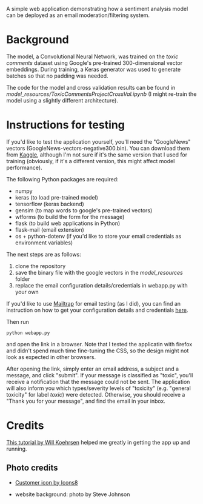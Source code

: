 A simple web application demonstrating how a sentiment analysis model can be deployed as an email moderation/filtering system.

# Background

The model, a Convolutional Neural Network, was trained on the *toxic comments* dataset using Google's pre-trained
300-dimensional vector embeddings. 
During training, a Keras generator was used to generate batches so that no padding was needed. 

The code for the model and cross validation results can be found in *model_resources/ToxicCommentsProjectCrossVal.ipynb* 
(I might re-train the model using a slightly different architecture).

# Instructions for testing 

If you'd like to test the application yourself, you'll need the "GoogleNews" vectors (GoogleNews-vectors-negative300.bin). 
You can download them from [Kaggle](https://www.kaggle.com/datasets/leadbest/googlenewsvectorsnegative300), 
although I'm not sure if it's the same version that I used for training 
(obviously, if it's a different version, this might affect model performance).  

The following Python packages are required:

- numpy
- keras (to load pre-trained model)
- tensorflow (keras backend)
- gensim (to map words to google's pre-trained vectors)
- wtforms (to build the form for the message)
- flask (to build web applications in Python)
- flask-mail (email extension)
- os + python-dotenv (if you'd like to store your email credentials as environment variables)

The next steps are as follows:

1. clone the repository
2. save the binary file with the google vectors in the *model_resources* folder
3. replace the email configuration details/credentials in webapp.py with your own 

If you'd like to use [Mailtrap](https://mailtrap.io/email-sandbox/) for email testing (as I did), 
you can find an instruction on how to get your configuration details and credentials 
[here](https://mailtrap.io/blog/flask-email-sending/).

Then run 

```python webapp.py```

and open the link in a browser. Note that I tested the applicatin with firefox
and didn't spend much time fine-tuning the CSS, so the design might not look as expected in other browsers.

After opening the link, simply enter an email address, a subject and a message, and click "submit". 
If your message is classified as "toxic", you'll receive a notification that the message could not be sent. 
The application will also inform you which types/severity levels of "toxicity" 
(e.g. "general toxicity" for label *toxic*) were detected.
Otherwise, you should receive a "Thank you for your message", and find the email in your inbox. 

# Credits

[This tutorial by Will Koehrsen](https://towardsdatascience.com/deploying-a-keras-deep-learning-model-as-a-web-application-in-p-fc0f2354a7ff) 
helped me greatly in getting the app up and running.

## Photo credits

- [Customer icon by Icons8](https://icons8.com/icon/14736/customer)

- website background: photo by Steve Johnson
